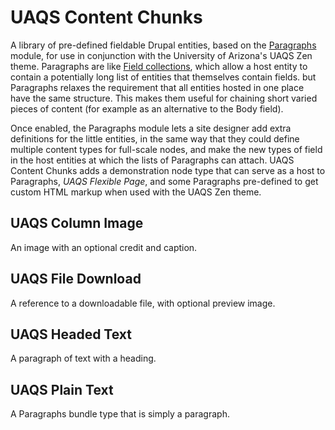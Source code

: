 # UAQS Content Chunks

A library of pre-defined fieldable Drupal entities, based on the [Paragraphs](https://www.drupal.org/project/paragraphs) module, for use in conjunction with the University of Arizona's UAQS Zen theme. Paragraphs are like [Field collections](https://www.drupal.org/project/field_collection), which allow a host entity to contain a potentially long list of entities that themselves contain fields. but Paragraphs relaxes the requirement that all entities hosted in one place have the same structure. This makes them useful for chaining short varied pieces of content (for example as an alternative to the Body field).

Once enabled, the Paragraphs module lets a site designer add extra definitions for the little entities, in the same way that they could define multiple content types for full-scale nodes, and make the new types of field in the host entities at which the lists of Paragraphs can attach. UAQS Content Chunks adds a demonstration node type that can serve as a host to Paragraphs, *UAQS Flexible Page*, and some Paragraphs pre-defined to get custom HTML markup when used with the UAQS Zen theme.

## UAQS Column Image

An image with an optional credit and caption.

## UAQS File Download

A reference to a downloadable file, with optional preview image.

## UAQS Headed Text

A paragraph of text with a heading.

## UAQS Plain Text

A Paragraphs bundle type that is simply a paragraph.